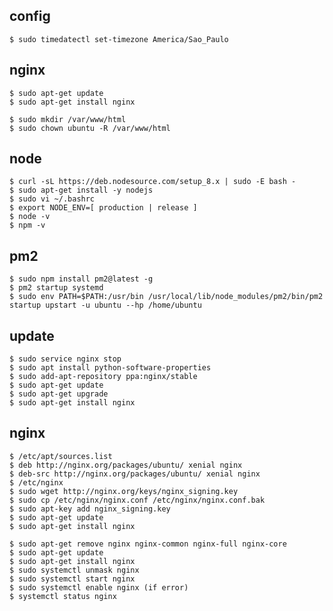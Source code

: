 ## config

    $ sudo timedatectl set-timezone America/Sao_Paulo

## nginx

    $ sudo apt-get update
    $ sudo apt-get install nginx

    $ sudo mkdir /var/www/html
    $ sudo chown ubuntu -R /var/www/html

## node

    $ curl -sL https://deb.nodesource.com/setup_8.x | sudo -E bash -
    $ sudo apt-get install -y nodejs
    $ sudo vi ~/.bashrc
    $ export NODE_ENV=[ production | release ]
    $ node -v
    $ npm -v

## pm2

    $ sudo npm install pm2@latest -g
    $ pm2 startup systemd
    $ sudo env PATH=$PATH:/usr/bin /usr/local/lib/node_modules/pm2/bin/pm2 startup upstart -u ubuntu --hp /home/ubuntu

## update

    $ sudo service nginx stop
    $ sudo apt install python-software-properties
    $ sudo add-apt-repository ppa:nginx/stable
    $ sudo apt-get update
    $ sudo apt-get upgrade
    $ sudo apt-get install nginx

## nginx

    $ /etc/apt/sources.list
    $ deb http://nginx.org/packages/ubuntu/ xenial nginx
    $ deb-src http://nginx.org/packages/ubuntu/ xenial nginx
    $ /etc/nginx
    $ sudo wget http://nginx.org/keys/nginx_signing.key
    $ sudo cp /etc/nginx/nginx.conf /etc/nginx/nginx.conf.bak
    $ sudo apt-key add nginx_signing.key
    $ sudo apt-get update
    $ sudo apt-get install nginx
    
    $ sudo apt-get remove nginx nginx-common nginx-full nginx-core
    $ sudo apt-get update
    $ sudo apt-get install nginx
    $ sudo systemctl unmask nginx
    $ sudo systemctl start nginx
    $ sudo systemctl enable nginx (if error)
    $ systemctl status nginx
    
    
    
    
    
